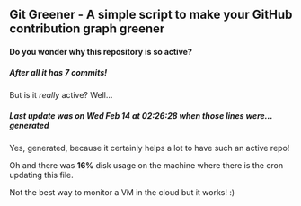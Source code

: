 ## Git Greener - A simple script to make your GitHub contribution graph greener

#### Do you wonder why this repository is so active?

##### After all it has 7 commits!

But is it *really* active? Well...

##### Last update was on Wed Feb 14 at 02:26:28 when those lines were... generated

Yes, generated, because it certainly helps a lot to have such an active repo!

Oh and there was **16%** disk usage on the machine
where there is the cron updating this file.

Not the best way to monitor a VM in the cloud but it works! :)

